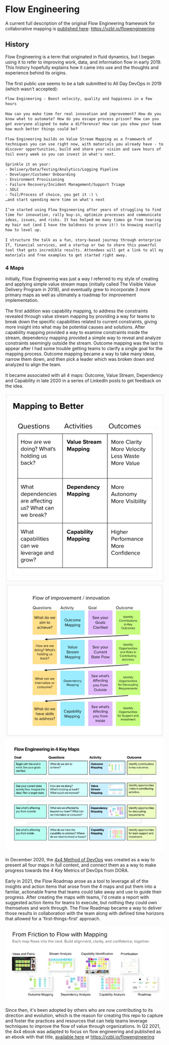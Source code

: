 # Flow Engineering

A current full description of the original Flow Engineering framework for collaborative mapping is [published here](https://vzbl.io/flowengineering): https://vzbl.io/flowengineering

## History

Flow Engineering is a term that originated in fluid dynamics, but I began using it to refer to improving work, data, and information flow in early 2019. This history hopefully explains how it came into use and the thoughts and experience behind its origins. 
  \
  \
The first public use seems to be a talk submitted to All Day DevOps in 2019 (which wasn't accepted):

```
Flow Engineering - Boost velocity, quality and happiness in a few hours

How can you make time for real innovation and improvement? How do you know what to automate? How do you escape process prison? How can you get everyone aligned to make a difference? How can you show your team how much better things could be?

Flow Engineering builds on Value Stream Mapping as a framework of techniques you can use right now, with materials you already have - to discover opportunities, build and share your vision and save hours of toil every week so you can invest in what's next.

Sprinkle it on your:
- Delivery/Data/Testing/Analytics/Logging Pipeline
- Developer/Customer Onboarding
- Environment Provisioning
- Failure Recovery/Incident Management/Support Triage
- SDLC
- Toil/Process of choice, you get it :) \
…and start spending more time on what's next

I’ve started using Flow Engineering after years of struggling to find time for innovation, rally buy-in, optimize processes and communicate ideas, issues, and risks. It has helped me many times go from tearing my hair out (and I have the baldness to prove it!) to knowing exactly how to level up.

I structure the talk as a fun, story-based journey through enterprise IT, financial services, and a startup or two to share this powerful tool that gets incredible results. Attendees will get a link to all my materials and free examples to get started right away.
```

### 4 Maps

Initially, Flow Engineering was just a way I referred to my style of creating and applying simple value stream maps (initially called The Visible Value Delivery Program in 2018), and eventually grew to incorporate 3 more primary maps as well as ultimately a roadmap for improvement implementation.
  \
  \
The first addition was capability mapping, to address the constraints revealed through value stream mapping by providing a way for teams to break down the specific capabilities related to current constraints, giving more insight into what may be potential causes and solutions. After capability mapping provided a way to examine constraints inside the stream, dependency mapping provided a simple way to reveal and analyze constraints seemingly outside the stream. Outcome mapping was the last to appear after I had some trouble getting teams to clarify a single goal for the mapping process. Outcome mapping became a way to take many ideas, narrow them down, and then pick a leader which was broken down and analyzed to align the team.
  \
  \
It became associated with all 4 maps: Outcome, Value Stream, Dependency and Capability in late 2020 in a series of LinkedIn posts to get feedback on the idea.
  \
  \
![Flow Engineering image 1](fe1.jpeg)
![Flow Engineering image 2](fe2.jpeg)
![Flow Engineering image 4](fe4.jpeg)
  \
  \
In December 2020, the [4x4 Method of DevOps](https://vzbl.io/4x4) was created as a way to present all four maps in full context, and connect them as a way to make progress towards the 4 Key Metrics of DevOps from DORA.
  \
  \
Early in 2021, the Flow Roadmap arose as a tool to leverage all of the insights and action items that arose from the 4 maps and put them into a familar, actionable frame that teams could take away and use to guide their progress. After creating the maps with teams, I'd create a report with suggested action items for teams to execute, but nothing they could own themselves and work through. The Flow Roadmap became a way to deliver those results in collaboration with the team along with defined time horizons that allowed for a 'first-things-first' approach.
  \
  \
![Flow Engineering image 3](fe3.jpeg)
  \
  \
Since then, it's been adopted by others who are now contributing to its direction and evolution, which is the reason for creating this repo to capture and foster the practices and resources that can help teams leverage techniques to improve the flow of value through organizations. In Q2 2021, the 4x4 ebook was adapted to focus on flow engineering and published as an ebook with that title, [available here](https://vzbl.io/flowengineering) at https://vzbl.io/flowengineering
